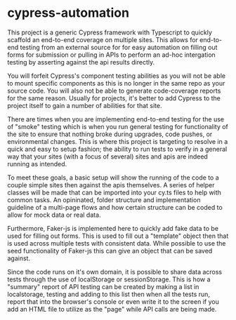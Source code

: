 # cypress-automation
This project is a generic Cypress framework with Typescript to quickly scaffold an end-to-end coverage on multiple sites.  This allows for end-to-end testing from an external source for for easy automation on filling out forms for submission or pulling in APIs to perform an ad-hoc intergation testing by asserting against the api results directly.  

You will forfeit Cypress's component testing abilities as you will not be able to mount specific components as this is no longer in the same repo as your source code.  You will also not be able to generate code-coverage reports for the same reason.  Usually for projects, it's better to add Cypress to the project itself to gain a number of abilities for that site.

There are times when you are implementing end-to-end testing for the use of "smoke" testing which is when you run general testing for functionality of the site to ensure that nothing broke during upgrades, code pushes, or environmental changes. This is where this project is targeting to resolve in a quick and easy to setup fashion; the ability to run tests to verify in a general way that your sites (with a focus of several) sites and apis are indeed running as intended.

To meet these goals, a basic setup will show the running of the code to a couple simple sites then against the apis themselves. A series of helper classes will be made that can be imported into your cy.ts files to help with common tasks.  An opininated, folder structure and implementation guideline of a multi-page flows and how certain structure can be coded to allow for mock data or real data. 

Furthermore, Faker-js is implemented here to quickly add fake data to be used for filling out forms. This is used to fill out a "template" object then that is used across multiple tests with consistent data.  While possible to use the seed functionality of Faker-js this can give an object that can be saved against.

Since the code runs on it's own domain, it is possible to share data across tests through the use of localStorage or sessionStorage.  This is how a "summary" report of API testing can be created by making a list in localstorage, testing and adding to this list then when all the tests run, report that into the browser's console or even write it to the screen if you add an HTML file to utilize as the "page" while API calls are being made.
